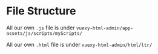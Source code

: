 # File Structure

All our own `.js` file is under `vuexy-html-admin/app-assets/js/scripts/myScripts/`

All our own `.html` file is under `vuexy-html-admin/html/ltr/`

